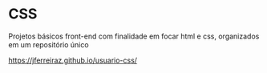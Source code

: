 # CSS
Projetos básicos front-end com finalidade em focar html e css, organizados em um repositório único

https://jferreiraz.github.io/usuario-css/
